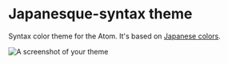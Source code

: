 # Japanesque-syntax theme

Syntax color theme for the Atom.
It's based on [Japanese colors](http://nipponcolors.com/).

![A screenshot of your theme](https://f.cloud.github.com/assets/69169/2289498/4c3cb0ec-a009-11e3-8dbd-077ee11741e5.gif)
